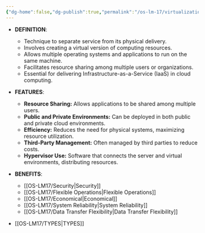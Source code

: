 ```yaml
---
{"dg-home":false,"dg-publish":true,"permalink":"/os-lm-17/virtualization-and-types/","dgPassFrontmatter":true}
---
```


- **DEFINITION**:
	- Technique to separate service from its physical delivery.
	- Involves creating a virtual version of computing resources.
	- Allows multiple operating systems and applications to run on the same machine.
	- Facilitates resource sharing among multiple users or organizations.
	- Essential for delivering Infrastructure-as-a-Service (IaaS) in cloud computing.
	
- **FEATURES**:
	- **Resource Sharing:** Allows applications to be shared among multiple users.
	- **Public and Private Environments:** Can be deployed in both public and private cloud environments.
	- **Efficiency:** Reduces the need for physical systems, maximizing resource utilization.
	- **Third-Party Management:** Often managed by third parties to reduce costs.
	- **Hypervisor Use:** Software that connects the server and virtual environments, distributing resources.
	
- **BENEFITS**:
	- [[OS-LM17/Security\|Security]]
	- [[OS-LM17/Flexible Operations\|Flexible Operations]]
	- [[OS-LM17/Economical\|Economical]]
	- [[OS-LM17/System Reliability\|System Reliability]]
	- [[OS-LM17/Data Transfer Flexibility\|Data Transfer Flexibility]]
	
- [[OS-LM17/TYPES\|TYPES]]